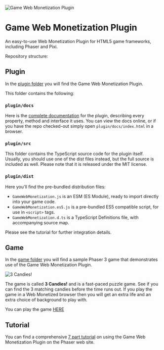 ![Game Web Monetization Plugin](https://raw.githubusercontent.com/photonstorm/gamewebmonetization/main/banner.jpg "Game Web Monetization Plugin")

# Game Web Monetization Plugin

An easy-to-use Web Monetization Plugin for HTML5 game frameworks, including Phaser and Pixi.

Repository structure:

## Plugin

In the [plugin folder](https://github.com/photonstorm/gamewebmonetization/tree/main/plugin) you will find the Game Web Monetization Plugin.

This folder contains the following:

### `plugin/docs`

Here is the [complete documentation](https://photonstorm.github.io/gamewebmonetization/plugin/docs/) for the plugin, describing every property, method and interface it uses. You can view the docs online, or if you have the repo checked-out simply open `plugin/docs/index.html` in a browser.

### `plugin/src`

This folder contains the TypeScript source code for the plugin itself. Usually, you should use one of the dist files instead, but the full source is included as well. Please note that it is released under the MIT license.

### `plugin/dist`

Here you'll find the pre-bundled distribution files:

* `GameWebMonetization.js` is an ESM (ES Module), ready to import directly into your game code.
* `GameWebMonetization.es5.js` is a pre-bundled ES5 compatible script, for use in `<script>` tags.
* `GameWebMonetization.d.ts` is a TypeScript Definitions file, with accompanying source map.

Please see the tutorial for further integration details.

## Game

In the [game folder](https://github.com/photonstorm/gamewebmonetization/tree/main/game) you will find a sample Phaser 3 game that demonstrates use of the Game Web Monetization Plugin.

![3 Candies!](https://raw.githubusercontent.com/photonstorm/gamewebmonetization/main/3candies.png "3 Candies!")

The game is called **3 Candies!** and is a fast-paced puzzle game. See if you can find the 3 matching candies before the time runs out. If you play the game in a Web Monetized browser then you will get an extra life and an extra choice of background to play with.

You can play the game [HERE](https://photonstorm.github.io/gamewebmonetization/game/)

## Tutorial

You can find a comprehensive [7 part tutorial](https://phaser.io/tutorials/game-web-monetization) on using the Game Web Monetization Plugin on the Phaser web site.
